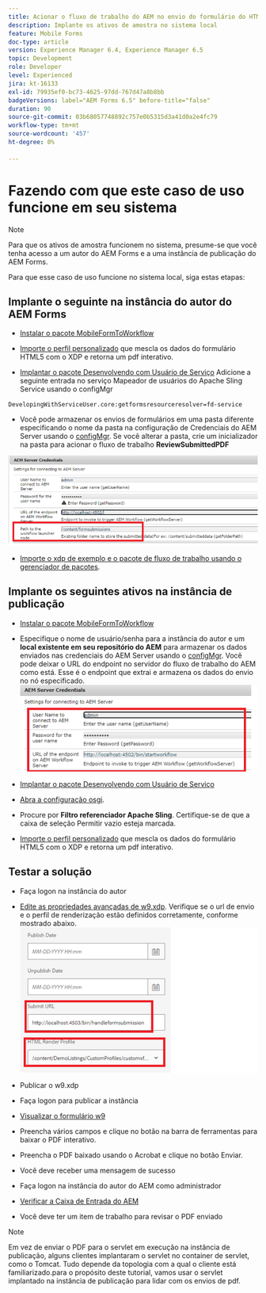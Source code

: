 ```yaml
---
title: Acionar o fluxo de trabalho do AEM no envio do formulário do HTML5 - Colocando o caso de uso em funcionamento
description: Implante os ativos de amostra no sistema local
feature: Mobile Forms
doc-type: article
version: Experience Manager 6.4, Experience Manager 6.5
topic: Development
role: Developer
level: Experienced
jira: kt-16133
exl-id: 79935ef0-bc73-4625-97dd-767d47a8b8bb
badgeVersions: label="AEM Forms 6.5" before-title="false"
duration: 90
source-git-commit: 03b68057748892c757e0b5315d3a41d0a2e4fc79
workflow-type: tm+mt
source-wordcount: '457'
ht-degree: 0%

---
```


# Fazendo com que este caso de uso funcione em seu sistema

>[!NOTE]
>
>Para que os ativos de amostra funcionem no sistema, presume-se que você tenha acesso a um autor do AEM Forms e a uma instância de publicação do AEM Forms.

Para que esse caso de uso funcione no sistema local, siga estas etapas:

## Implante o seguinte na instância do autor do AEM Forms

* [Instalar o pacote MobileFormToWorkflow](assets/MobileFormToWorkflow.core-1.0.0-SNAPSHOT.jar)

* [Importe o perfil personalizado](assets/customprofile.zip) que mescla os dados do formulário HTML5 com o XDP e retorna um pdf interativo.

* [Implantar o pacote Desenvolvendo com Usuário de Serviço](https://experienceleague.adobe.com/docs/experience-manager-learn/assets/developingwithserviceuser.zip?lang=pt-BR)
Adicione a seguinte entrada no serviço Mapeador de usuários do Apache Sling Service usando o configMgr

```
DevelopingWithServiceUser.core:getformsresourceresolver=fd-service
```

* Você pode armazenar os envios de formulários em uma pasta diferente especificando o nome da pasta na configuração de Credenciais do AEM Server usando o [configMgr](http://localhost:4502/system/console/configMg). Se você alterar a pasta, crie um inicializador na pasta para acionar o fluxo de trabalho **ReviewSubmittedPDF**

![config-author](assets/author-config.png)
* [Importe o xdp de exemplo e o pacote de fluxo de trabalho usando o gerenciador de pacotes](assets/xdp-form-and-workflow.zip).


## Implante os seguintes ativos na instância de publicação

* [Instalar o pacote MobileFormToWorkflow](assets/MobileFormToWorkflow.core-1.0.0-SNAPSHOT.jar)

* Especifique o nome de usuário/senha para a instância do autor e um **local existente em seu repositório do AEM** para armazenar os dados enviados nas credenciais do AEM Server usando o [configMgr](http://localhost:4503/system/console/configMgr). Você pode deixar o URL do endpoint no servidor do fluxo de trabalho do AEM como está. Esse é o endpoint que extrai e armazena os dados do envio no nó especificado.
  ![publish-config](assets/publish-config.png)

* [Implantar o pacote Desenvolvendo com Usuário de Serviço](https://experienceleague.adobe.com/docs/experience-manager-learn/assets/developingwithserviceuser.zip?lang=pt-BR)
* [Abra a configuração osgi](http://localhost:4503/system/console/configMgr).
* Procure por **Filtro referenciador Apache Sling**. Certifique-se de que a caixa de seleção Permitir vazio esteja marcada.
* [Importe o perfil personalizado](assets/customprofile.zip) que mescla os dados do formulário HTML5 com o XDP e retorna um pdf interativo.


## Testar a solução

* Faça logon na instância do autor
* [Edite as propriedades avançadas de w9.xdp](http://localhost:4502/libs/fd/fm/gui/content/forms/formmetadataeditor.html/content/dam/formsanddocuments/w9.xdp). Verifique se o url de envio e o perfil de renderização estão definidos corretamente, conforme mostrado abaixo.
  ![propriedades-avançadas-xdp](assets/mobile-form-properties.png)

* Publicar o w9.xdp
* Faça logon para publicar a instância
* [Visualizar o formulário w9](http://localhost:4503/content/dam/formsanddocuments/w9.xdp/jcr:content)
* Preencha vários campos e clique no botão na barra de ferramentas para baixar o PDF interativo.
* Preencha o PDF baixado usando o Acrobat e clique no botão Enviar.
* Você deve receber uma mensagem de sucesso
* Faça logon na instância do autor do AEM como administrador
* [Verificar a Caixa de Entrada do AEM](http://localhost:4502/aem/inbox)
* Você deve ter um item de trabalho para revisar o PDF enviado

>[!NOTE]
>
>Em vez de enviar o PDF para o servlet em execução na instância de publicação, alguns clientes implantaram o servlet no container de servlet, como o Tomcat. Tudo depende da topologia com a qual o cliente está familiarizado.para o propósito deste tutorial, vamos usar o servlet implantado na instância de publicação para lidar com os envios de pdf.
